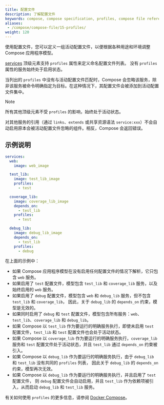 ```yaml
---
title: 配置文件
description: 了解配置文件
keywords: compose, compose specification, profiles, compose file reference
aliases: 
 - /compose/compose-file/15-profiles/
weight: 120
---
```


使用配置文件，您可以定义一组活动配置文件，以便根据各种用途和环境调整 Compose 应用程序模型。

[services](services.md) 顶级元素支持 `profiles` 属性来定义命名配置文件列表。
没有 `profiles` 属性的服务始终处于启用状态。

当列出的 `profiles` 中没有与活动配置文件匹配时，Compose 会忽略该服务，除非该服务被命令明确指定为目标。在这种情况下，其配置文件会被添加到活动配置文件集中。

> [!NOTE]
>
> 所有其他顶级元素不受 `profiles` 的影响，始终处于活动状态。

对其他服务的引用（通过 `links`、`extends` 或共享资源语法 `service:xxx`）不会自动启用原本会被活动配置文件忽略的组件。相反，Compose 会返回错误。

## 示例说明

```yaml
services:
  web:
    image: web_image

  test_lib:
    image: test_lib_image
    profiles:
      - test

  coverage_lib:
    image: coverage_lib_image
    depends_on:
      - test_lib
    profiles:
      - test

  debug_lib:
    image: debug_lib_image
    depends_on:
      - test_lib
    profiles:
      - debug
```

在上面的示例中：

- 如果 Compose 应用程序模型在没有启用任何配置文件的情况下解析，它只包含 `web` 服务。
- 如果启用了 `test` 配置文件，模型包含 `test_lib` 和 `coverage_lib` 服务，以及始终启用的 `web` 服务。
- 如果启用了 `debug` 配置文件，模型包含 `web` 和 `debug_lib` 服务，但不包含 `test_lib` 和 `coverage_lib`，
  因此，关于 `debug_lib` 的 `depends_on` 约束，模型是无效的。
- 如果同时启用了 `debug` 和 `test` 配置文件，模型包含所有服务：`web`、`test_lib`、`coverage_lib` 和 `debug_lib`。
- 如果 Compose 以 `test_lib` 作为要运行的明确服务执行，即使未启用 `test` 配置文件，`test_lib` 和 `test` 配置文件也会处于活动状态。
- 如果 Compose 以 `coverage_lib` 作为要运行的明确服务执行，`coverage_lib` 服务和 `test` 配置文件处于活动状态，并且 `test_lib` 通过 `depends_on` 约束被引入。
- 如果 Compose 以 `debug_lib` 作为要运行的明确服务执行，由于 `debug_lib` 和 `test_lib` 没有共同的 `profiles` 列表，
  因此关于 `debug_lib` 的 `depends_on` 约束，模型再次无效。
- 如果 Compose 以 `debug_lib` 作为要运行的明确服务执行，并且启用了 `test` 配置文件，
  则 `debug` 配置文件会自动启用，并且 `test_lib` 作为依赖项被引入，从而启动 `debug_lib` 和 `test_lib` 服务。

有关如何使用 `profiles` 的更多信息，请参阅 [Docker Compose](/manuals/compose/how-tos/profiles.md)。
